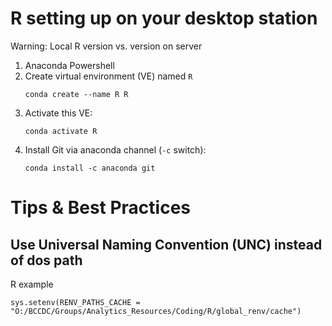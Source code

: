  

# R setting up on your desktop station 

Warning: Local R version vs. version on server

1. Anaconda Powershell
2. Create virtual environment (VE) named ```R```
   ```
   conda create --name R R
   ```
3. Activate this VE:
   ```
   conda activate R
   ```
5. Install Git via anaconda channel (```-c``` switch):
   ```
   conda install -c anaconda git
   ```

# Tips & Best Practices

## Use Universal Naming Convention (UNC) instead of dos path 

  R example
  ```
  sys.setenv(RENV_PATHS_CACHE = "O:/BCCDC/Groups/Analytics_Resources/Coding/R/global_renv/cache") 
  ```
